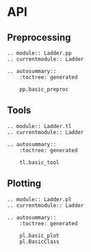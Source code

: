 # API

## Preprocessing

```{eval-rst}
.. module:: Ladder.pp
.. currentmodule:: Ladder

.. autosummary::
    :toctree: generated

    pp.basic_preproc
```

## Tools

```{eval-rst}
.. module:: Ladder.tl
.. currentmodule:: Ladder

.. autosummary::
    :toctree: generated

    tl.basic_tool
```

## Plotting

```{eval-rst}
.. module:: Ladder.pl
.. currentmodule:: Ladder

.. autosummary::
    :toctree: generated

    pl.basic_plot
    pl.BasicClass
```
